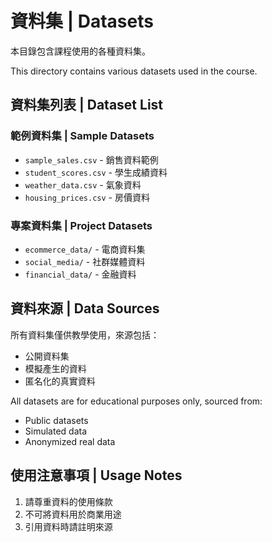 # 資料集 | Datasets

本目錄包含課程使用的各種資料集。

This directory contains various datasets used in the course.

## 資料集列表 | Dataset List

### 範例資料集 | Sample Datasets
- `sample_sales.csv` - 銷售資料範例
- `student_scores.csv` - 學生成績資料
- `weather_data.csv` - 氣象資料
- `housing_prices.csv` - 房價資料

### 專案資料集 | Project Datasets
- `ecommerce_data/` - 電商資料集
- `social_media/` - 社群媒體資料
- `financial_data/` - 金融資料

## 資料來源 | Data Sources

所有資料集僅供教學使用，來源包括：
- 公開資料集
- 模擬產生的資料
- 匿名化的真實資料

All datasets are for educational purposes only, sourced from:
- Public datasets
- Simulated data
- Anonymized real data

## 使用注意事項 | Usage Notes

1. 請尊重資料的使用條款
2. 不可將資料用於商業用途
3. 引用資料時請註明來源